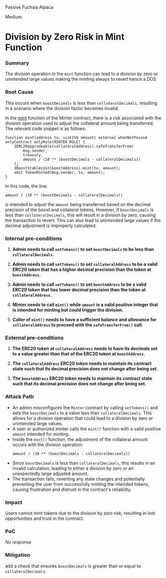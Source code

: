 Passive Fuchsia Alpaca

Medium

# Division by Zero Risk in Mint Function

### Summary

The division operation in the `mint` function can lead to a division by zero or unintended large values making the minting always to revert hence a DOS 

### Root Cause

This occurs when `boostDecimals` is less than `collateralDecimals`, resulting in a scenario where the division factor becomes invalid.

In the [mint](https://github.com/sherlock-audit/2024-10-axion/blob/main/liquidity-amo/contracts/Minter.sol#L77-L85) function of the Minter contract, there is a risk associated with the division operation used to adjust the collateral amount being transferred. The relevant code snippet is as follows:
```solidity
function mint(address to, uint256 amount) external whenNotPaused onlyContract onlyRole(MINTER_ROLE) {
    IERC20Upgradeable(collateralAddress).safeTransferFrom(
        msg.sender,
        treasury,
        amount / (10 ** (boostDecimals - collateralDecimals))
    );
    IBoostStablecoin(boostAddress).mint(to, amount);
    emit TokenMinted(msg.sender, to, amount);
}
```
In this code, the line:
```solidity
amount / (10 ** (boostDecimals - collateralDecimals))
```
is intended to adjust the `amount` being transferred based on the decimal precision of the boost and collateral tokens. However, if `boostDecimals` is less than `collateralDecimals`, this will result in a division by zero, causing the transaction to revert. This can also lead to unintended large values if the decimal adjustment is improperly calculated.

### Internal pre-conditions


1. **Admin needs to call `setTokens()` to set `boostDecimals` to be less than `collateralDecimals`.**

2. **Admin needs to call `setTokens()` to set `collateralAddress` to be a valid ERC20 token that has a higher decimal precision than the token at `boostAddress`.**

3. **Admin needs to call `setTokens()` to set `boostAddress` to be a valid ERC20 token that has lower decimal precision than the token at `collateralAddress`.**

4. **Minter needs to call `mint()` while `amount` is a valid positive integer that is intended for minting but could trigger the division.**

5. **Caller of `mint()` needs to have a sufficient balance and allowance for `collateralAddress` to proceed with the `safeTransferFrom()` call.**


### External pre-conditions


1. **The ERC20 token at `collateralAddress` needs to have its decimals set to a value greater than that of the ERC20 token at `boostAddress`.**

2. **The `collateralAddress` ERC20 token needs to maintain its contract state such that its decimal precision does not change after being set.**

3. **The `boostAddress` ERC20 token needs to maintain its contract state such that its decimal precision does not change after being set.**


### Attack Path


   - An admin misconfigures the `Minter` contract by calling `setTokens()` and sets the `boostDecimals` to a value less than `collateralDecimals`. This allows for a division operation that could lead to a division by zero or unintended large values.
   - A user or authorized minter calls the `mint()` function with a valid positive `amount` intended for minting. 
   - Inside the `mint()` function, the adjustment of the collateral amount occurs with the division operation: 
     ```solidity
     amount / (10 ** (boostDecimals - collateralDecimals))
     ```
   - Since `boostDecimals` is less than `collateralDecimals`, this results in an invalid calculation, leading to either a division by zero or an unexpectedly large adjusted amount.
   - The transaction fails, reverting any state changes and potentially preventing the user from successfully minting the intended tokens, causing frustration and distrust in the contract's reliability.


### Impact

Users cannot mint tokens due to the division by zero risk, resulting in lost opportunities and trust in the contract.

### PoC

_No response_

### Mitigation

add a check that ensures `boostDecimals` is greater than or equal to `collateralDecimals`.